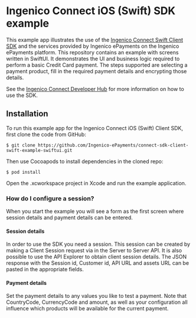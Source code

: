 # Ingenico Connect iOS (Swift) SDK example

This example app illustrates the use of the [Ingenico Connect Swift Client SDK](https://github.com/Ingenico-ePayments/connect-sdk-client-swift) and the services provided by Ingenico ePayments on the Ingenico ePayments platform.
This repository contains an example with screens written in SwiftUI. It demonstrates the UI and business logic required to perform a basic Credit Card payment. The steps supported are selecting a payment product, fill in the required payment details and encrypting those details.

See the [Ingenico Connect Developer Hub](https://epayments.developer-ingenico.com/documentation/sdk/mobile/swift/) for more information on how to use the SDK.

## Installation

To run this example app for the Ingenico Connect iOS (Swift) Client SDK, first clone the code from GitHub:

```
$ git clone https://github.com/Ingenico-ePayments/connect-sdk-client-swift-example-swiftui.git
```

Then use Cocoapods to install dependencies in the cloned repo:
```
$ pod install
```

Open the .xcworkspace project in Xcode and run the example application.

### How do I configure a session?

When you start the example you will see a form as the first screen where session details and payment details can be entered.

#### Session details

In order to use the SDK you need a session. This session can be created by making a Client Session request via in the Server to Server API.
It is also possible to use the API Explorer to obtain client session details. The JSON response with the Session id, Customer id, API URL and assets URL can be pasted in the appropriate fields.

#### Payment details

Set the payment details to any values you like to test a payment. Note that CountryCode, CurrencyCode and amount, as well as your configuration all influence which products will be available for the current payment.

